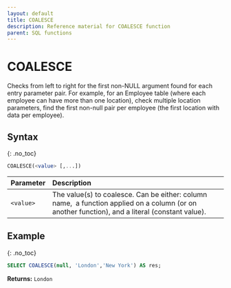 ```yaml
---
layout: default
title: COALESCE
description: Reference material for COALESCE function
parent: SQL functions
---
```


# COALESCE

Checks from left to right for the first non-NULL argument found for each entry parameter pair. For example, for an Employee table (where each employee can have more than one location), check multiple location parameters, find the first non-null pair per employee (the first location with data per employee).

## Syntax
{: .no_toc}

```sql
​​COALESCE(<value> [,...])
```

| Parameter | Description                                                                                                                                       |
| :--------- | :------------------------------------------------------------------------------------------------------------------------------------------------- |
| `<value>` | The value(s) to coalesce. Can be either: column name, ​ ​a function applied on a column (or on another function), and a literal (constant value). |

## Example
{: .no_toc}

```sql
SELECT COALESCE(null, 'London','New York') AS res;
```

**Returns:** `London`
